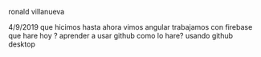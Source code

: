 ronald villanueva

4/9/2019
que hicimos hasta ahora
vimos angular 
trabajamos con firebase 
que hare hoy ?
aprender a usar github
como lo hare?
usando github desktop
